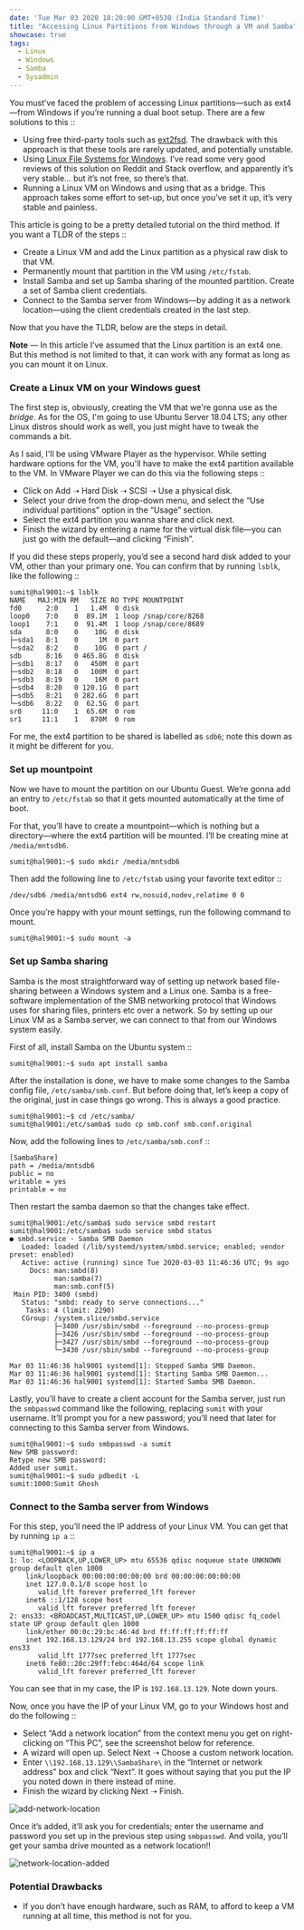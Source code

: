 ```yaml
---
date: 'Tue Mar 03 2020 18:20:00 GMT+0530 (India Standard Time)'
title: "Accessing Linux Partitions from Windows through a VM and Samba"
showcase: true
tags:
  - Linux
  - Windows
  - Samba
  - Sysadmin
---
```


You must’ve faced the problem of accessing Linux partitions—such as ext4—from Windows if you’re running a dual boot setup. There are a few solutions to this ::

- Using free third-party tools such as [ext2fsd](http://www.ext2fsd.com/). The drawback with this approach is that these tools are rarely updated, and potentially unstable. 
- Using [Linux File Systems for Windows](https://www.paragon-drivers.com/en/lfswin/#). I’ve read some very good reviews of this solution on Reddit and Stack overflow, and apparently it’s very stable… but it’s not free, so there’s that.
- Running a Linux VM on Windows and using that as a bridge. This approach takes some effort to set-up, but once you’ve set it up, it’s very stable and painless. 

This article is going to be a pretty detailed tutorial on the third method. If you want a TLDR of the steps ::

- Create a Linux VM and add the Linux partition as a physical raw disk to that VM.
- Permanently mount that partition in the VM using `/etc/fstab`.
- Install Samba and set up Samba sharing of the mounted partition. Create a set of Samba client credentials.
- Connect to the Samba server from Windows—by adding it as a network location—using the client credentials created in the last step.

Now that you have the TLDR, below are the steps in detail.

__Note__ — In this article I’ve assumed that the Linux partition is an ext4 one. But this method is not limited to that, it can work with any format as long as you can mount it on Linux. 

### Create a Linux VM on your Windows guest

The first step is, obviously, creating the VM that we're gonna use as the _bridge_. As for the OS, I'm going to use Ubuntu Server 18.04 LTS; any other Linux distros should work as well, you just might have to tweak the commands a bit.

As I said, I'll be using VMware Player as the hypervisor. While setting hardware options for the VM, you'll have to make the ext4 partition available to the VM. In VMware Player we can do this via the following steps ::

- Click on Add ➝ Hard Disk ➝ SCSI ➝ Use a physical disk.
- Select your drive from the drop-down menu, and select the “Use individual partitions” option in the “Usage” section.
- Select the ext4 partition you wanna share and click next.
- Finish the wizard by entering a name for the virtual disk file—you can just go with the default—and clicking “Finish”.

If you did these steps properly, you’d see a second hard disk added to your VM, other than your primary one. You can confirm that by running `lsblk`, like the following :: 

```console
sumit@hal9001:~$ lsblk
NAME   MAJ:MIN RM   SIZE RO TYPE MOUNTPOINT
fd0      2:0    1   1.4M  0 disk
loop0    7:0    0  89.1M  1 loop /snap/core/8268
loop1    7:1    0  91.4M  1 loop /snap/core/8689
sda      8:0    0    10G  0 disk
├─sda1   8:1    0     1M  0 part
└─sda2   8:2    0    10G  0 part /
sdb      8:16   0 465.8G  0 disk
├─sdb1   8:17   0   450M  0 part
├─sdb2   8:18   0   100M  0 part
├─sdb3   8:19   0    16M  0 part
├─sdb4   8:20   0 120.1G  0 part
├─sdb5   8:21   0 282.6G  0 part
└─sdb6   8:22   0  62.5G  0 part
sr0     11:0    1  65.6M  0 rom
sr1     11:1    1   870M  0 rom
```

For me, the ext4 partition to be shared is labelled as `sdb6`; note this down as it might be different for you.

### Set up mountpoint

Now we have to mount the partition on our Ubuntu Guest. We’re gonna add an entry to `/etc/fstab` so that it gets mounted automatically at the time of boot. 

For that, you’ll have to create a mountpoint—which is nothing but a directory—where the ext4 partition will be mounted. I’ll be creating mine at `/media/mntsdb6`.

```console
sumit@hal9001:~$ sudo mkdir /media/mntsdb6
```

 Then add the following line to `/etc/fstab` using your favorite text editor ::

```
/dev/sdb6 /media/mntsdb6 ext4 rw,nosuid,nodev,relatime 0 0
```

Once you’re happy with your mount settings, run the following command to mount.

```console
sumit@hal9001:~$ sudo mount -a
```

### Set up Samba sharing

Samba is the most straightforward way of setting up network based file-sharing between a Windows system and a Linux one. Samba is a free-software implementation of the SMB networking protocol that Windows uses for sharing files, printers etc over a network. So by setting up our Linux VM as a Samba server, we can connect to that from our Windows system easily.

First of all, install Samba on the Ubuntu system ::

```console
sumit@hal9001:~$ sudo apt install samba
```

After the installation is done, we have to make some changes to the Samba config file, `/etc/samba/smb.conf`. But before doing that, let’s keep a copy of the original, just in case things go wrong. This is always a good practice.

```console
sumit@hal9001:~$ cd /etc/samba/
sumit@hal9001:/etc/samba$ sudo cp smb.conf smb.conf.original
```

Now, add the following lines to `/etc/samba/smb.conf` ::

```
[SambaShare]
path = /media/mntsdb6
public = no
writable = yes
printable = no
```

Then restart the samba daemon so that the changes take effect.

```console
sumit@hal9001:/etc/samba$ sudo service smbd restart
sumit@hal9001:/etc/samba$ sudo service smbd status
● smbd.service - Samba SMB Daemon
   Loaded: loaded (/lib/systemd/system/smbd.service; enabled; vendor preset: enabled)
   Active: active (running) since Tue 2020-03-03 11:46:36 UTC; 9s ago
     Docs: man:smbd(8)
           man:samba(7)
           man:smb.conf(5)
 Main PID: 3400 (smbd)
   Status: "smbd: ready to serve connections..."
    Tasks: 4 (limit: 2290)
   CGroup: /system.slice/smbd.service
           ├─3400 /usr/sbin/smbd --foreground --no-process-group
           ├─3426 /usr/sbin/smbd --foreground --no-process-group
           ├─3427 /usr/sbin/smbd --foreground --no-process-group
           └─3430 /usr/sbin/smbd --foreground --no-process-group

Mar 03 11:46:36 hal9001 systemd[1]: Stopped Samba SMB Daemon.
Mar 03 11:46:36 hal9001 systemd[1]: Starting Samba SMB Daemon...
Mar 03 11:46:36 hal9001 systemd[1]: Started Samba SMB Daemon.
```

Lastly, you’ll have to create a client account for the Samba server, just run the `smbpasswd` command like the following, replacing `sumit` with your username. It’ll prompt you for a new password; you’ll need that later for connecting to this Samba server from Windows.

```console
sumit@hal9001:~$ sudo smbpasswd -a sumit
New SMB password:
Retype new SMB password:
Added user sumit.
sumit@hal9001:~$ sudo pdbedit -L
sumit:1000:Sumit Ghosh
```

### Connect to the Samba server from Windows

For this step, you’ll need the IP address of your Linux VM. You can get that by running `ip a` ::

```console
sumit@hal9001:~$ ip a
1: lo: <LOOPBACK,UP,LOWER_UP> mtu 65536 qdisc noqueue state UNKNOWN group default qlen 1000
    link/loopback 00:00:00:00:00:00 brd 00:00:00:00:00:00
    inet 127.0.0.1/8 scope host lo
       valid_lft forever preferred_lft forever
    inet6 ::1/128 scope host
       valid_lft forever preferred_lft forever
2: ens33: <BROADCAST,MULTICAST,UP,LOWER_UP> mtu 1500 qdisc fq_codel state UP group default qlen 1000
    link/ether 00:0c:29:bc:46:4d brd ff:ff:ff:ff:ff:ff
    inet 192.168.13.129/24 brd 192.168.13.255 scope global dynamic ens33
       valid_lft 1777sec preferred_lft 1777sec
    inet6 fe80::20c:29ff:febc:464d/64 scope link
       valid_lft forever preferred_lft forever
```

You can see that in my case, the IP is `192.168.13.129`. Note down yours.

Now, once you have the IP of your Linux VM, go to your Windows host and do the following ::

- Select “Add a network location” from the context menu you get on right-clicking on “This PC”, see the screenshot below for reference.
- A wizard will open up. Select Next ➝ Choose a custom network location.
- Enter `\\192.168.13.129\\SambaShare\` in the “Internet or network address” box and click “Next”. It goes without saying that you put the IP you noted down in there instead of mine.
- Finish the wizard by clicking Next ➝ Finish.

![add-network-location](/images/posts/linux-vm-samba-add-network-location.png)

Once it’s added, it’ll ask you for credentials; enter the username and password you set up in the previous step using `smbpasswd`. And voila, you’ll get your samba drive mounted as a network location!!

![network-location-added](/images/posts/linux-vm-samba-network-location-added.png)



### Potential Drawbacks

- If you don’t have enough hardware, such as RAM, to afford to keep a VM running at all time, this method is not for you.